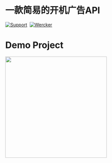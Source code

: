 # 一款简易的开机广告API

[![Support](https://img.shields.io/badge/support-iOS%206%2B%20-blue.svg?style=flat)](https://www.apple.com/nl/ios/)&nbsp;
[![Wercker](https://img.shields.io/wercker/ci/wercker/docs.svg)](https://www.github.com/LeeFengHY/LLLaunchAd)

# Demo Project 

<img src="https://raw.github.com/leefenghy/LLLaunchAd/ad.png" width="320">
